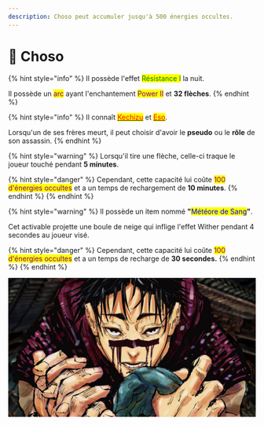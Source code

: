 ```yaml
---
description: Choso peut accumuler jusqu'à 500 énergies occultes.
---
```


# 🏹 Choso

{% hint style="info" %}
Il possède l'effet <mark style="color:green;">Résistance I</mark> la nuit.

Il possède un <mark style="color:purple;">arc</mark> ayant l'enchantement <mark style="color:purple;">Power II</mark> et **32 flèches**.
{% endhint %}

{% hint style="info" %}
Il connaît [<mark style="color:red;">Kechizu</mark>](broken-reference) et [<mark style="color:red;">Eso</mark>](broken-reference).

Lorsqu'un de ses frères meurt, il peut choisir d'avoir le **pseudo** ou le **rôle** de son assassin.
{% endhint %}

{% hint style="warning" %}
Lorsqu'il tire une flèche, celle-ci traque le joueur touché pendant **5 minutes**.

{% hint style="danger" %}
Cependant, cette capacité lui coûte <mark style="color:purple;">100 d'énergies occultes</mark> et a un temps de rechargement de **10 minutes**.
{% endhint %}
{% endhint %}

{% hint style="warning" %}
Il possède un item nommé **"**<mark style="color:blue;">Météore de Sang</mark>**"**.

Cet activable projette une boule de neige qui inflige l'effet Wither pendant 4 secondes au joueur visé.

{% hint style="danger" %}
Cependant, cette capacité lui coûte <mark style="color:purple;">100 d'énergies occultes</mark> et a un temps de recharge de **30 secondes.**
{% endhint %}
{% endhint %}

![](<../../../.gitbook/assets/Evi7cxbXIAAEmhf (1).jpg>)
